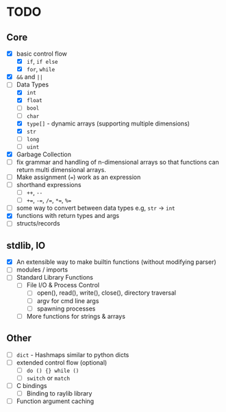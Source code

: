 # TODO

## Core
- [X] basic control flow
    - [X] `if`, `if else`
    - [X] `for`, `while`
- [X] `&&` and `||`
- [ ] Data Types
    - [X] `int`
    - [X] `float`
    - [ ] `bool`
    - [ ] `char`
    - [X] `type[]` - dynamic arrays (supporting multiple dimensions)
    - [X] `str`
    - [ ] `long`
    - [ ] `uint`
- [X] Garbage Collection
- [ ] fix grammar and handling of n-dimensional arrays so that functions can return
multi dimensional arrays.
- [ ] Make assignment (`=`) work as an expression
- [ ] shorthand expressions
    - [ ] `++`, `--`
    - [ ] `+=`, `-=`, `/=`, `*=`, `%=`
- [ ] some way to convert between data types e.g, `str` -> `int`
- [X] functions with return types and args
- [ ] structs/records

## stdlib, IO

- [X] An extensible way to make builtin functions (without modifying parser)
- [ ] modules / imports
- [ ] Standard Library Functions
    - [ ] File I/O & Process Control
        - [ ] open(), read(), write(), close(), directory traversal
        - [ ] argv for cmd line args
        - [ ] spawning processes
    - [ ] More functions for strings & arrays

## Other

- [ ] `dict` - Hashmaps similar to python dicts
- [ ] extended control flow (optional)
    - [ ] `do () {} while ()`
    - [ ] `switch` or `match`
- [ ] C bindings
    - [ ] Binding to raylib library
- [ ] Function argument caching
